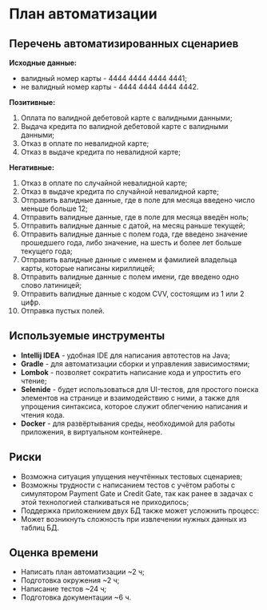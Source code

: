 # План автоматизации

## Перечень автоматизированных сценариев

**Исходные данные:**
+ валидный номер карты - 4444 4444 4444 4441;
+ не валидный номер карты - 4444 4444 4444 4442.

**Позитивные:**
1. Оплата по валидной дебетовой карте с валидными данными;
2. Выдача кредита по валидной дебетовой карте с валидными данными;
3. Отказ в оплате по невалидной карте;
4. Отказ в выдаче кредита по невалидной карте;

**Негативные:**
1. Отказ в оплате по случайной невалидной карте;
1. Отказ в выдаче кредита по случайной невалидной карте;
1. Отправить валидные данные, где в поле для месяца введено число меньше больше 12;
1. Отправить валидные данные, где в поле для месяца введён ноль;
1. Отправить валидные данные с датой, на месяц раньше текущей;
1. Отправить валидные данные с полем года, где введено значение прошедшего года, либо значение, на шесть и более лет больше текущего года;
1. Отправить валидные данные с именем и фамилией владельца карты, которые написаны кириллицей;
1. Отправить валидные данные с полем имени, где введено одно слово латиницей;
1. Отправить валидные данные с кодом CVV, состоящим из 1 или 2 цифр.
1. Отправка пустых полей.

## Используемые инструменты

+ **Intellij IDEA** - удобная IDE для написания автотестов на Java;
+ **Gradle** - для автоматизации сборки и управления зависимостями;
+ **Lombok** - позволяет сократить написание кода и упростить его чтение;
+ **Selenide** - будет использоваться для UI-тестов, для простого поиска элементов на странице и взаимодействию с ними, а также для упрощения синтаксиса, которое служит облегчению написания и чтения кода.
+ **Docker** - для развёртывания среды, необходимой для работы приложения, в виртуальном контейнере.

## Риски

+ Возможна ситуация упущения неучтённых тестовых сценариев;
+ Возможны трудности с написанием тестов с учётом работы с симулятором Payment Gate и Credit Gate, так как ранее в задачах с этой технологией сталкиваться не приходилось;
+ Поддержка приложением двух БД также может усложнить процесс:
+ Может возникнуть сложность при извлечении нужных данных из таблиц БД.

## Оценка времени

+ Написать план автоматизации ~2 ч;
+ Подготовка окружения ~2 ч;
+ Написание тестов ~24 ч;
+ Подготовка документации ~6 ч.



